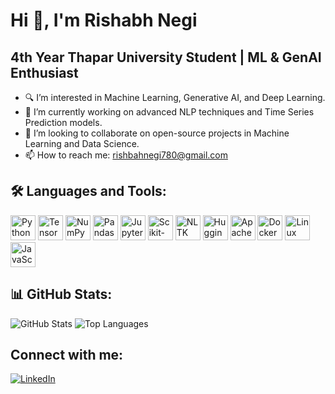 # Hi 👋, I'm Rishabh Negi

## 4th Year Thapar University Student | ML & GenAI Enthusiast
- 🔍 I’m interested in Machine Learning, Generative AI, and Deep Learning.
- 🌱 I’m currently working on advanced NLP techniques and Time Series Prediction models.
- 🤝 I’m looking to collaborate on open-source projects in Machine Learning and Data Science.
- 📫 How to reach me: [rishbahnegi780@gmail.com](mailto:rishbahnegi780@gmail.com)

## 🛠 Languages and Tools:

<p align="left">
  <img src="https://cdn.jsdelivr.net/gh/devicons/devicon/icons/python/python-original.svg" alt="Python" width="40" height="40"/>
  <img src="https://cdn.jsdelivr.net/gh/devicons/devicon/icons/tensorflow/tensorflow-original.svg" alt="TensorFlow" width="40" height="40"/>
  <img src="https://cdn.jsdelivr.net/gh/devicons/devicon/icons/numpy/numpy-original.svg" alt="NumPy" width="40" height="40"/>
  <img src="https://cdn.jsdelivr.net/gh/devicons/devicon/icons/pandas/pandas-original.svg" alt="Pandas" width="40" height="40"/>
  <img src="https://cdn.jsdelivr.net/gh/devicons/devicon/icons/jupyter/jupyter-original.svg" alt="Jupyter Notebook" width="40" height="40"/>
  <img src="https://cdn.jsdelivr.net/gh/devicons/devicon/icons/scikit-learn/scikit-learn-original.svg" alt="Scikit-Learn" width="40" height="40"/>
  <img src="https://static.thenounproject.com/png/1065124-200.png" alt="NLTK" width="40" height="40"/>
  <img src="https://avatars.githubusercontent.com/u/25720743?s=200&v=4" alt="Hugging Face" width="40" height="40"/>
  <img src="https://cdn.jsdelivr.net/gh/devicons/devicon/icons/hadoop/hadoop-original.svg" alt="Apache Hadoop" width="40" height="40"/>
  <img src="https://cdn.jsdelivr.net/gh/devicons/devicon/icons/docker/docker-original.svg" alt="Docker" width="40" height="40"/>
  <img src="https://cdn.jsdelivr.net/gh/devicons/devicon/icons/linux/linux-original.svg" alt="Linux" width="40" height="40"/>
  <img src="https://cdn.jsdelivr.net/gh/devicons/devicon/icons/javascript/javascript-original.svg" alt="JavaScript" width="40" height="40"/>
</p>




## 📊 GitHub Stats:
![GitHub Stats](https://github-readme-stats.vercel.app/api?username=RishabhNegi1&show_icons=true)
![Top Languages](https://github-readme-stats.vercel.app/api/top-langs/?username=RishabhNegi1&layout=compact)

## Connect with me:
[![LinkedIn](https://img.shields.io/badge/LinkedIn-blue?style=for-the-badge&logo=linkedin)](https://www.linkedin.com/in/rishabh-negi-9056b6234/)
